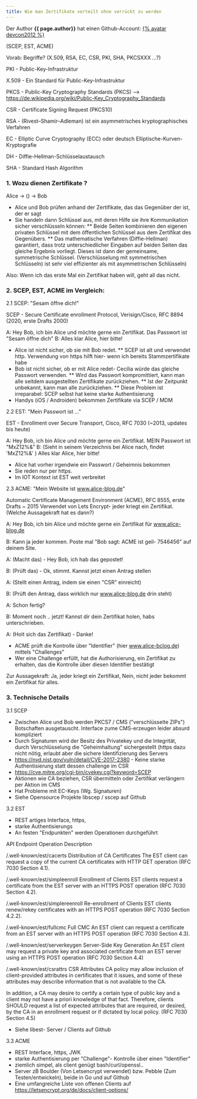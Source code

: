 ```yaml
---
title: Wie man Zertifikate verteilt ohne verrückt zu werden
---
```




Der Author **{{ page.author}}** hat einen Github-Account:  [{% avatar devcon2012 %}](https://github.com/devcon2012)

(SCEP, EST, ACME)

Vorab: Begriffe? (X.509, RSA, EC, CSR, PKI, SHA, PKCSXXX ...?)

PKI     - Public-Key-Infrastruktur

X.509   - Ein Standard für Public-Key-Infrastruktur

PKCS    - Public-Key Cryptography Standards (PKCS) --> https://de.wikipedia.org/wiki/Public-Key_Cryptography_Standards

CSR     - Certificate Signing Request (PKCS10)

RSA     - (Rivest–Shamir–Adleman) ist ein asymmetrisches kryptographisches Verfahren

EC      - Elliptic Curve Cryptography (ECC) oder deutsch Elliptische-Kurven-Kryptografie

DH      - Diffie-Hellman-Schlüsselaustausch

SHA     - Standard Hash Algorithm

### 1. Wozu dienen Zertifikate ?

Alice   -> () ->   Bob

* Alice und Bob prüfen anhand der Zertifikate, das das Gegenüber der ist, der er sagt
* Sie handeln dann Schlüssel aus, mit deren Hilfe sie ihre Kommunikation sicher verschlüsseln können:
** Beide Seiten kombinieren den eigenen privaten Schlüssel mit dem öffentlichen Schlüssel aus dem Zertifikat des Gegenübers.
** Das mathematische Verfahren (Diffie-Hellman) garantiert, dass trotz unterschiedlicher Eingaben auf beiden Seiten das
   gleiche Ergebnis vorliegt. Dieses ist dann der gemeinsame, symmetrische Schlüssel. (Verschlüsselung mit symmetrischen Schlüsseln)
   ist sehr viel effizienter als mit asymmetrischen Schlüsseln)

Also: Wenn ich das erste Mal ein Zertifikat haben will, geht all das nicht.

### 2. SCEP, EST, ACME im Vergleich:

2.1 SCEP: "Sesam öffne dich!"

SCEP - Secure Certificate enrollment Protocol, Verisign/Cisco, RFC 8894 (2020, erste Drafts 2000)

A: Hey Bob, ich bin Alice und möchte gerne ein Zertifikat. Das Passwort ist "Sesam öffne dich"
B: Alles klar Alice, hier bitte!

* Alice ist nicht sicher, ob sie mit Bob redet.
** SCEP ist alt und verwendet http. Verwendung von https hilft hier- wenn ich bereits Stammzertifikate habe
* Bob ist nicht sicher, ob er mit Alice redet- Cecilia würde das gleiche Passwort verwenden.
** Wird das Passwort kompromittiert, kann man alle seitdem ausgestellten Zertifikate zurückziehen.
** Ist der Zeitpunkt unbekannt, kann man alle zurückziehen.
** Diese Problem ist irreparabel: SCEP selbst hat keine starke Authentisierung
* Handys (iOS / Androiden) bekommen Zertifikate via SCEP / MDM


2.2 EST: "Mein Passwort ist ..."

EST - Enrollment over Secure Transport, Cisco, RFC 7030 (~2013, updates bis heute)

A: Hey Bob, ich bin Alice und möchte gerne ein Zertifikat. MEIN Passwort ist "MxZ12%&"
B: (Sieht in seinem Verzeichnis bei Alice nach, findet 'MxZ12%&' ) Alles klar Alice, hier bitte!

* Alice hat vorher irgendwie ein Passwort / Geheimnis bekommen
* Sie reden nur per https.
* Im IOT Kontext ist EST weit verbreitet


2.3 ACME: "Mein Website ist www.alice-blog.de"

Automatic Certificate Management Environment (ACME), RFC 8555, erste Drafts ~ 2015
Verwendet von Lets Encrypt- jeder kriegt ein Zertifikat. (Welche Aussagekraft hat es dann?)

A: Hey Bob, ich bin Alice und möchte gerne ein Zertifikat für www.alice-blog.de

B: Kann ja jeder kommen. Poste mal "Bob sagt: ACME ist geil- 7546456" auf deinem Site.

A: (Macht das) - Hey Bob, ich hab das gepostet!

B: (Prüft das) - Ok, stimmt. Kannst jetzt einen Antrag stellen

A: (Stellt einen Antrag, indem sie einen "CSR" einreicht)

B: (Prüft den Antrag, dass wirklich nur www.alice-blog.de drin steht)

A: Schon fertig?

B: Moment noch .. jetzt! Kannst dir dein Zertifikat holen, habs unterschrieben.

A: (Holt sich das Zertifikat) - Danke!

* ACME prüft die Kontrolle über "Identifier" (hier www.alice-bclog.de) mittels "Challenges"
* Wer eine Challenge erfüllt, hat die Authorisierung, ein Zertifikat zu erhalten, das die
  Kontrolle über diesen Identifier bestätigt

Zur Aussagekraft: Ja, jeder kriegt ein Zertifikat, Nein, nicht jeder bekommt ein Zertifikat für alles.



### 3. Technische Details

3.1 SCEP

* Zwischen Alice und Bob werden PKCS7 / CMS ("verschlüsselte ZIPs") Botschaften ausgetauscht.
  Interface zume CMS-erzeugen leider absurd kompliziert
* Durch Signaturen wird der Besitz des Privatekey und die Integrität, durch Verschlüsselung die
  "Geheimhaltung" sichergestellt (https dazu nicht nötig, erlaubt aber die sichere Identifizierung
  des Servers
* https://nvd.nist.gov/vuln/detail/CVE-2017-2380 - Keine starke Authentisierung
  statt dessen challenge im CSR
* https://cve.mitre.org/cgi-bin/cvekey.cgi?keyword=SCEP
* Aktionen wie CA beziehen, CSR übermitteln oder Zertifikat verlängern per Aktion im CMS
* Hat Probleme mit EC-Keys (Wg. Signaturen)
* Siehe Opensource Projekte libscep / sscep auf Github

3.2 EST

* REST artiges Interface, https,
* starke Authentisierungs
* An festen "Endpunkten" werden Operationen durchgeführt


API Endpoint	Operation	Description

/.well-known/est/cacerts	Distribution of CA Certificates	The EST client can request a copy of the current CA certificates with HTTP GET operation (RFC 7030 Section 4.1).

/.well-known/est/simpleenroll	Enrollment of Clients	EST clients request a certificate from the EST server with an HTTPS POST operation (RFC 7030 Section 4.2).

/.well-known/est/simplereenroll	Re-enrollment of Clients	EST clients renew/rekey certificates with an HTTPS POST operation (RFC 7030 Section 4.2.2).

/.well-known/est/fullcmc	Full CMC	An EST client can request a certificate from an EST server with an HTTPS POST operation (RFC 7030 Section 4.3).

/.well-known/est/serverkeygen	Server-Side Key Generation	An EST client may request a private key and associated certificate from an EST server using an HTTPS POST operation (RFC 7030 Section 4.4)

/.well-known/est/csrattrs	CSR Attributes	CA policy may allow inclusion of client-provided attributes in certificates that it issues, and some of these attributes may describe information that is not available to the CA.

In addition, a CA may desire to certify a certain type of public key and a client may not have a priori knowledge of that fact. Therefore, clients SHOULD request a list of expected attributes that are required, or desired, by the CA in an enrollment request or if dictated by local policy. (RFC 7030 Section 4.5)

* Siehe libest- Server / Clients auf Github

3.3 ACME

* REST Interface, https, JWK
* starke Authentisierung per "Challenge"- Kontrolle über einen "Identifier"
* ziemlich simpel, als client genügt bash/curl/openssl..
* Server zB Boulder (Von Letsencrypt verwendet) bzw. Pebble (Zum Testen/entwickeln), beide in Go und auf Github
* Eine umfangreiche Liste von offenen Clients auf https://letsencrypt.org/de/docs/client-options/

